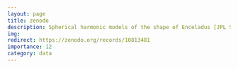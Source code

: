 ```yaml
---
layout: page
title: zenodo
description: Spherical harmonic models of the shape of Enceladus [JPL SPC]
img:
redirect: https://zenodo.org/records/10813481
importance: 12
category: data
---
```

